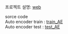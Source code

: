 프로젝트 설명: <a target= 'blank' href = 'https://junhyun814.github.io/screw-air-compressor-PHM/'>web</a>

sorce code<br>
Auto encoder train : <a href = 'https://github.com/junhyun814/screw-air-compressor-PHM/blob/main/train_AE%20model.ipynb'>train_AE</a><br>
Auto encoder test : <a href = 'https://github.com/junhyun814/screw-air-compressor-PHM/blob/main/test_AE%20model.ipynb'>test_AE</a>
